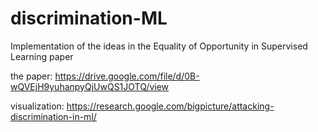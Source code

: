 # discrimination-ML
Implementation of the ideas in the Equality of Opportunity in Supervised Learning paper

the paper: https://drive.google.com/file/d/0B-wQVEjH9yuhanpyQjUwQS1JOTQ/view

visualization: https://research.google.com/bigpicture/attacking-discrimination-in-ml/
